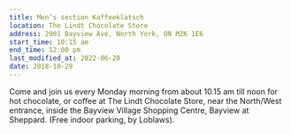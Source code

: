 ```yaml
---
title: Men’s section Kaffeeklatsch
location: The Lindt Chocolate Store
address: 2901 Bayview Ave, North York, ON M2K 1E6
start_time: 10:15 am
end_time: 12:00 pm
last_modified_at: 2022-06-20
date: 2018-10-29
---
```


Come and join us every Monday morning from about 10.15 am till noon for hot
chocolate, or coffee at The Lindt Chocolate Store, near the North/West
entrance, inside the Bayview Village Shopping Centre, Bayview at Sheppard.
(Free indoor parking, by Loblaws).
